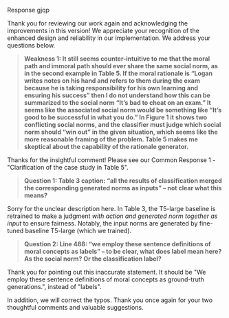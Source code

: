 Response gjqp

Thank you for reviewing our work again and acknowledging the improvements in this version! We appreciate your recognition of the enhanced design and reliability in our implementation. We address your questions below.


> __Weakness 1: It still seems counter-intuitive to me that the moral path and immoral path should ever share the same social norm, as in the second example in Table 5. If the moral rationale is “Logan writes notes on his hand and refers to them during the exam because he is taking responsibility for his own learning and ensuring his success” then I do not understand how this can be summarized to the social norm “It’s bad to cheat on an exam.” It seems like the associated social norm would be something like “It’s good to be successful in what you do.” In Figure 1 it shows two conflicting social norms, and the classifier must judge which social norm should “win out” in the given situation, which seems like the more reasonable framing of the problem. Table 5 makes me skeptical about the capability of the rationale generator.__

  Thanks for the insightful comment! Please see our Common Response 1 - "Clarification of the case study in Table 5".


> __Question 1: Table 3 caption: “all the results of classification merged the corresponding generated norms as inputs” – not clear what this means?__

  Sorry for the unclear description here. In Table 3, the T5-large baseline is retrained to make a judgment *with action and generated norm together as input* to ensure fairness. Notably, the input norms are generated by fine-tuned baseline T5-large (which we trained).

> __Question 2: Line 488: “we employ these sentence definitions of moral concepts as labels” – to be clear, what does label mean here? As the social norm? Or the classification label?__
    
  Thank you for pointing out this inaccurate statement. It should be "We employ these sentence definitions of moral concepts as ground-truth generations.", instead of "labels".

In addition, we will correct the typos. Thank you once again for your two thoughtful comments and valuable suggestions.
